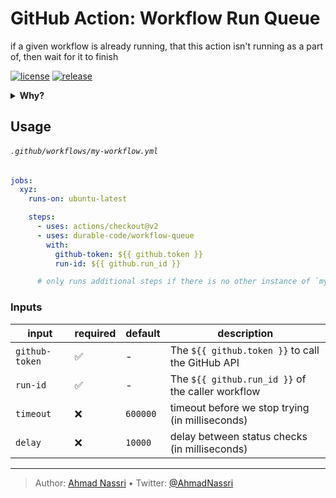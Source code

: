 # GitHub Action: Workflow Run Queue

if a given workflow is already running, that this action isn't running as a part of, then wait for it to finish

[![license][license-img]][license-url]
[![release][release-img]][release-url]

<details>
  <summary><strong>Why?</strong></summary>

Workflows run on every commit asynchronously, this is fine for most cases, however, you might want to wait for a previous commit workflow to finish before running another one, some example use-cases:

- Deployment workflows
- Terraform workflows
- Database Migrations

</details>

## Usage

###### `.github/workflows/my-workflow.yml`

```yaml
jobs:
  xyz:
    runs-on: ubuntu-latest

    steps:
      - uses: actions/checkout@v2
      - uses: durable-code/workflow-queue
        with:
          github-token: ${{ github.token }}
          run-id: ${{ github.run_id }}

      # only runs additional steps if there is no other instance of `my-workflow.yml` currently running
```

### Inputs

| input          | required | default        | description                                             |
| -------------- | -------- | -------------- | ------------------------------------------------------- |
| `github-token` | ✅       | -              | The `${{ github.token }}` to call the GitHub API        |
| `run-id`       | ✅       | -              | The `${{ github.run_id }}` of the caller workflow       |
| `timeout`      | ❌       | `600000`       | timeout before we stop trying (in milliseconds)         |
| `delay`        | ❌       | `10000`        | delay between status checks (in milliseconds)           |


----
> Author: [Ahmad Nassri](https://www.ahmadnassri.com/) &bull;
> Twitter: [@AhmadNassri](https://twitter.com/AhmadNassri)

[license-url]: LICENSE
[license-img]: https://badgen.net/github/license/ahmadnassri/action-workflow-queue

[release-url]: https://github.com/ahmadnassri/action-workflow-queue/releases
[release-img]: https://badgen.net/github/release/ahmadnassri/action-workflow-queue
